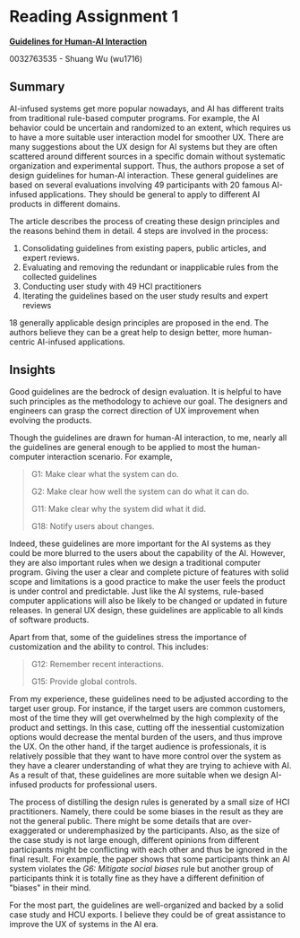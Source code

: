 # Reading Assignment 1

[**Guidelines for Human-AI Interaction**](https://dl.acm.org/doi/10.1145/3290605.3300233)

0032763535 - Shuang Wu (wu1716)

## Summary

AI-infused systems get more popular nowadays, and AI has different traits from
traditional rule-based computer programs. For example, the AI behavior could be
uncertain and randomized to an extent, which requires us to have a more suitable
user interaction model for smoother UX. There are many suggestions about the UX
design for AI systems but they are often scattered around different sources in a
specific domain without systematic organization and experimental support. Thus,
the authors propose a set of design guidelines for human-AI interaction. These
general guidelines are based on several evaluations involving 49 participants
with 20 famous AI-infused applications. They should be general to apply to
different AI products in different domains.

The article describes the process of creating these design principles and the
reasons behind them in detail. 4 steps are involved in the process:

1. Consolidating guidelines from existing papers, public articles, and expert
   reviews.
2. Evaluating and removing the redundant or inapplicable rules from the
   collected guidelines
3. Conducting user study with 49 HCI practitioners
4. Iterating the guidelines based on the user study results and expert reviews

18 generally applicable design principles are proposed in the end. The authors
believe they can be a great help to design better, more human-centric AI-infused
applications.

## Insights

Good guidelines are the bedrock of design evaluation. It is helpful to have such
principles as the methodology to achieve our goal. The designers and engineers
can grasp the correct direction of UX improvement when evolving the products.

Though the guidelines are drawn for human-AI interaction, to me, nearly all the
guidelines are general enough to be applied to most the human-computer
interaction scenario. For example,

> G1: Make clear what the system can do.
>
> G2: Make clear how well the system can do what it can do.
>
> G11: Make clear why the system did what it did.
>
> G18: Notify users about changes.

Indeed, these guidelines are more important for the AI systems as they could be
more blurred to the users about the capability of the AI. However, they are also
important rules when we design a traditional computer program. Giving the user
a clear and complete picture of features with solid scope and limitations is a
good practice to make the user feels the product is under control and
predictable. Just like the AI systems, rule-based computer applications will
also be likely to be changed or updated in future releases. In general UX
design, these guidelines are applicable to all kinds of software products.

Apart from that, some of the guidelines stress the importance of customization
and the ability to control. This includes:

> G12: Remember recent interactions.
>
> G15: Provide global controls.

From my experience, these guidelines need to be adjusted according to the target
user group. For instance, if the target users are common customers, most of the
time they will get overwhelmed by the high complexity of the product and
settings. In this case, cutting off the inessential customization options would
decrease the mental burden of the users, and thus improve the UX. On the other
hand, if the target audience is professionals, it is relatively possible that
they want to have more control over the system as they have a clearer
understanding of what they are trying to achieve with AI. As a result of that,
these guidelines are more suitable when we design AI-infused products for
professional users.

The process of distilling the design rules is generated by a small size of HCI
practitioners. Namely, there could be some biases in the result as they are not
the general public. There might be some details that are over-exaggerated or
underemphasized by the participants. Also, as the size of the case study is not
large enough, different opinions from different participants might be
conflicting with each other and thus be ignored in the final result. For
example, the paper shows that some participants think an AI system violates the
_G6: Mitigate social biases_ rule but another group of participants think it is
totally fine as they have a different definition of "biases" in their mind.

For the most part, the guidelines are well-organized and backed by a solid case
study and HCU exports. I believe they could be of great assistance to improve
the UX of systems in the AI era.
